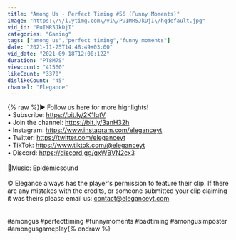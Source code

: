 ```yaml
---
title: "Among Us - Perfect Timing #56 (Funny Moments)"
image: "https:\/\/i.ytimg.com\/vi\/PuIMR5JkDjI\/hqdefault.jpg"
vid_id: "PuIMR5JkDjI"
categories: "Gaming"
tags: ["among us","perfect timing","funny moments"]
date: "2021-11-25T14:48:49+03:00"
vid_date: "2021-09-18T12:00:12Z"
duration: "PT8M7S"
viewcount: "41560"
likeCount: "3370"
dislikeCount: "45"
channel: "Elegance"
---
```

{% raw %}► Follow us here for more highlights!<br />• Subscribe: <a rel="nofollow" target="blank" href="https://bit.ly/2K1lqtV">https://bit.ly/2K1lqtV</a><br />• Join the channel: <a rel="nofollow" target="blank" href="https://bit.ly/3anH32h">https://bit.ly/3anH32h</a><br />• Instagram: <a rel="nofollow" target="blank" href="https://www.instagram.com/eleganceyt">https://www.instagram.com/eleganceyt</a><br />• Twitter: <a rel="nofollow" target="blank" href="https://twitter.com/eleganceyt">https://twitter.com/eleganceyt</a><br />• TikTok: <a rel="nofollow" target="blank" href="https://www.tiktok.com/@eleganceyt">https://www.tiktok.com/@eleganceyt</a><br />• Discord: <a rel="nofollow" target="blank" href="https://discord.gg/qxWBVN2cx3">https://discord.gg/qxWBVN2cx3</a><br /><br />🎵Music: Epidemicsound<br /><br />© Elegance always has the player's permission to feature their clip. If there are any mistakes with the credits, or someone submitted your clip claiming it was theirs please email us: contact@eleganceyt.com<br /><br /><br />#amongus #perfecttiming #funnymoments #badtiming #amongusimposter #amongusgameplay{% endraw %}
